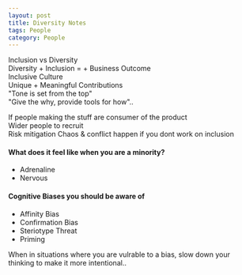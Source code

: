 ```yaml
---
layout: post
title: Diversity Notes
tags: People 
category: People 
---
```

Inclusion vs Diversity  
Diversity + Inclusion = + Business Outcome  
Inclusive Culture  
Unique + Meaningful Contributions  
"Tone is set from the top"  
"Give the why, provide tools for how"..  

If people making the stuff are consumer of the product  
Wider people to recruit  
Risk mitigation
Chaos & conflict happen if you dont work on inclusion

#### What does it feel like when you are a minority?  
 
- Adrenaline  
- Nervous  

#### Cognitive Biases you should be aware of  

- Affinity Bias  
- Confirmation Bias  
- Steriotype Threat  
- Priming  

When in situations where you are vulrable to a bias, slow down your thinking to make it more intentional..
